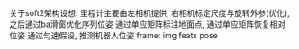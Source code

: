 关于soft2架构设想:
    里程计主要由左相机提供, 右相机标定尺度与旋转外参(优化), 之后通过ba滑窗优化序列位姿
    通过单应矩阵标注地面点, 通过单应矩阵恢复相对位姿
    通过匀速假设, 推测机器人位姿
frame:
    img
    feats
    pose

